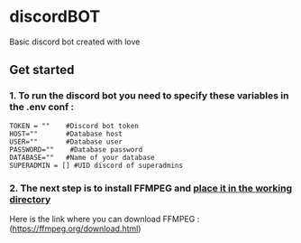 # discordBOT
Basic discord bot created with love



## Get started

### 1. To run the discord bot you need to specify these variables in the .env conf :

```
TOKEN = ""    #Discord bot token
HOST=""       #Database host
USER=""       #Database user
PASSWORD=""    #Database password
DATABASE=""   #Name of your database
SUPERADMIN = [] #UID discord of superadmins
```

### 2. The next step is to install FFMPEG and <ins> place it in the working directory </ins>

Here is the link where you can download FFMPEG  : (https://ffmpeg.org/download.html)

